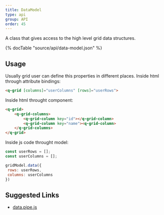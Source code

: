 ```yaml
---
title: DataModel
type: api
group: API
order: 45
---
```

A class that gives access to the high level grid data structures.

{% docTable "source/api/data-model.json" %}

## Usage
Usually grid user can define this properties in different places.
Inside html through attribute bindings:
```html
<q-grid [columns]="userColumns" [rows]="userRows">
```

Inside html throught component:
```html
<q-grid>
	<q-grid-columns>
		<q-grid-column key="id"></q-grid-column>
		<q-grid-column key="name"><q-grid-column>
	</q-grid-columns>
</q-grid>
```

Inside js code throught model:
```javascript
const userRows = [];
const userColumns = [];

gridModel.data({
 rows: userRows,
 columns: userColumns
})
```

## Suggested Links

* [data.pipe.js](https://github.com/qgrid/ng2/blob/master/core/pipe/data.pipe.js)

